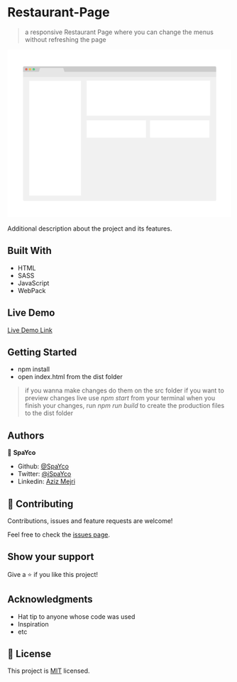 # Restaurant-Page

> a responsive Restaurant Page where you can change the menus without refreshing the page

![screenshot](./app_screenshot.png)

Additional description about the project and its features.

## Built With

- HTML
- SASS
- JavaScript
- WebPack

## Live Demo

[Live Demo Link](https://raw.githack.com/Spayco/Restaurant-Page/feature/dist/index.html)


## Getting Started

- npm install
- open index.html from the dist folder
> if you wanna make changes do them on the src folder 
> if you want to preview changes live use *npm start* from your terminal
> when you finish your changes, run *npm run build* to create the production files to the dist folder

## Authors

👤 **SpaYco**

- Github: [@SpaYco](https://github.com/SpaYco)
- Twitter: [@iSpaYco](https://twitter.com/iSpaYco)
- Linkedin: [Aziz Mejri](https://linkedin.com/in/spayco)

## 🤝 Contributing

Contributions, issues and feature requests are welcome!

Feel free to check the [issues page](issues/).

## Show your support

Give a ⭐️ if you like this project!

## Acknowledgments

- Hat tip to anyone whose code was used
- Inspiration
- etc

## 📝 License

This project is [MIT](lic.url) licensed.
